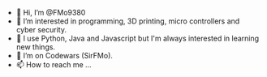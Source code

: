- 👋 Hi, I’m @FMo9380
- 👀 I’m interested in programming, 3D printing, micro controllers and cyber security.
- 🌱 I use Python, Java and Javascript but I'm always interested in learning new things.
- 💞️ I’m on Codewars (SirFMo).
- 📫 How to reach me ...

<!---
FMo9380/FMo9380 is a ✨ special ✨ repository because its `README.md` (this file) appears on your GitHub profile.
You can click the Preview link to take a look at your changes.
--->
